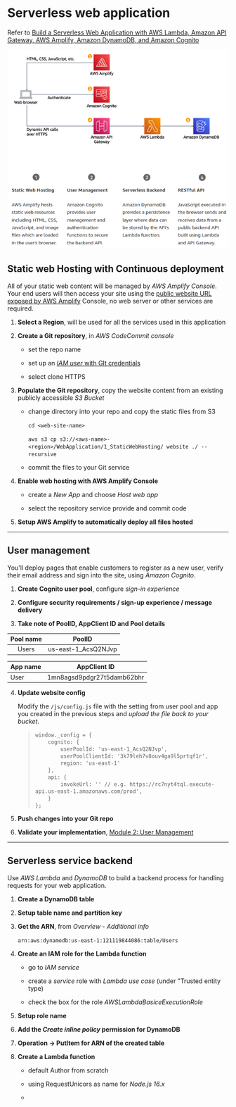 # Serverless web application

Refer to [Build a Serverless Web Application with AWS Lambda, Amazon API Gateway, AWS Amplify, Amazon DynamoDB, and Amazon Cognito](https://aws.amazon.com/getting-started/hands-on/build-serverless-web-app-lambda-apigateway-s3-dynamodb-cognito/?nc1=h_ls)

<img src="./images/Architecture.png" title="" alt="Architecture" data-align="center">

## Static web Hosting with Continuous deployment

All of your static web content will be managed by *AWS Amplify Console*. Your end users will then access your site using the <u>public website URL exposed by AWS Amplify</u> Console, no web server or other services are required.

1. **Select a Region**, will be used for all the services used in this application

2. **Create a Git repository**, in *AWS CodeCommit console*
   
   * set the repo name
   
   * set up an <u>*IAM user* with GIt credentials</u>
   
   * select clone HTTPS

3. **Populate the Git repository**, copy the website content from an existing publicly accessible *S3 Bucket*
   
   * change directory into your repo and copy the static files from S3
     
     `cd <web-site-name>`
     
     `aws s3 cp s3://<aws-name>-<region>/WebApplication/1_StaticWebHosting/ website ./ --recursive`
   
   * commit the files to your Git service

4. **Enable web hosting with AWS Amplify Console**
   
   * create a *New App* and choose *Host web app*
   
   * select the repository service provide and commit code

5. **Setup AWS Amplify to automatically deploy all files hosted**

---

## User management

You'll deploy pages that enable customers to register as a new user, verify their email address and sign into the site, using *Amazon Cognito*.

1. **Create Cognito user pool**, configure *sign-in experience*

2. **Configure security requirements / sign-up experience / message delivery**

3. **Take note of PoolID, AppClient ID and Pool details**

| Pool name | PoolID              |
|:---------:|:-------------------:|
| Users     | us-east-1_AcsQ2NJvp |

| App name | AppClient ID               |
| -------- | -------------------------- |
| User     | 1mn8agsd9pdgr27t5damb62bhr |

4. **Update website config**
   
   Modify the `/js/config.js` file with the setting from user pool and app you created in the previous steps and *upload the file back to your bucket*.
   
   > ```
   > window._config = {
   >     cognito: {
   >         userPoolId: 'us-east-1_AcsQ2NJvp',
   >         userPoolClientId: '3k79leh7v8ouv4ga9l5prtqf1r',
   >         region: 'us-east-1'
   >     },
   >     api: {
   >         invokeUrl: '' // e.g. https://rc7nyt4tql.execute-api.us-east-1.amazonaws.com/prod',
   >     }
   > };
   > ```

5. **Push changes into your Git repo**

6. **Validate your implementation**, [Module 2: User Management](https://aws.amazon.com/getting-started/hands-on/build-serverless-web-app-lambda-apigateway-s3-dynamodb-cognito/module-2/)

---

## Serverless service backend

Use *AWS Lambda* and *DynamoDB* to build a backend process for handling requests for your web application.

1. **Create a DynamoDB table**

2. **Setup table name and partition key**

3. **Get the ARN**, from *Overview* - *Additional info*
   
   `arn:aws:dynamodb:us-east-1:121119844086:table/Users`

4. **Create an IAM role for the Lambda function**
   
   * go to *IAM service*
   
   * create a *service* role with *Lambda use case* (under "Trusted entity type)
   
   * check the box for the role *AWSLambdaBasiceExecutionRole*

5. **Setup role name**

6. **Add the *Create inline policy* permission for DynamoDB**

7. **Operation -> PutItem for ARN of the created table**

8. **Create a Lambda function**
   
   * default Author from scratch
   
   * using RequestUnicors as name for *Node.js 16.x*
   
   * 

